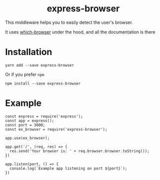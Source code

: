 <h1 align='center'>express-browser</h1>
This middleware helps you to easily detect the user's browser.

It uses [which-browser](https://www.npmjs.com/package/which-browser) under the hood, and all the documentation is there

# Installation
```
yarn add --save express-browser
```

Or if you prefer `npm`

```
npm install --save express-browser
```

# Example
```
const express = require('express');
const app = express();
const port = 3000;
const ex_browser = require('express-browser');

app.use(ex_browser);

app.get('/', (req, res) => {
  res.send('Your browser is: ' + req.browser.browser.toString());
})

app.listen(port, () => {
  console.log(`Example app listening on port ${port}`);
})
```